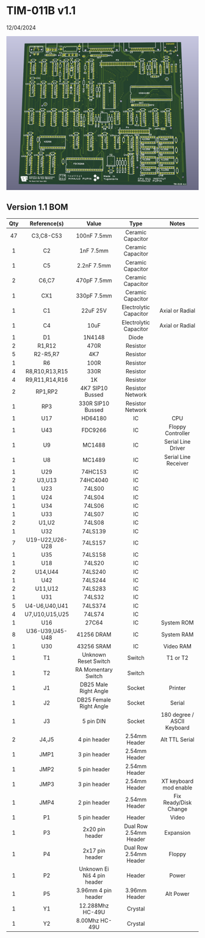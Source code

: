# TIM-011B v1.1

12/04/2024

![Image of build version 1.1 board in green](https://github.com/Board-Folk/TIM011B/blob/main/images/TIM-011Bv1.1_render.png)

## Version 1.1 BOM

|Qty|Reference(s)|Value|Type|Notes|
|:--:|:--:|:--:|:--:|:--:|
|47|C3,C8-C53|100nF 7.5mm|Ceramic Capacitor||
|1|C2|1nF 7.5mm|Ceramic Capacitor||
|1|C5|2.2nF 7.5mm|Ceramic Capacitor||
|2|C6,C7|470pF 7.5mm|Ceramic Capacitor||
|1|CX1|330pF 7.5mm|Ceramic Capacitor||
|1|C1|22uF 25V|Electrolytic Capacitor|Axial or Radial|
|1|C4|10uF|Electrolytic Capacitor|Axial or Radial|
|1|D1|1N4148|Diode||
|2|R1,R12|470R|Resistor||
|5|R2-R5,R7|4K7|Resistor||
|1|R6|100R|Resistor||
|4|R8,R10,R13,R15|330R|Resistor||
|4|R9,R11,R14,R16|1K|Resistor||
|2|RP1,RP2|4K7 SIP10 Bussed|Resistor Network||
|1|RP3|330R SIP10 Bussed|Resistor Network||
|1|U17|HD64180|IC|CPU|
|1|U43|FDC9266|IC|Floppy Controller|
|1|U9|MC1488|IC|Serial Line Driver|
|1|U8|MC1489|IC|Serial Line Receiver|
|1|U29|74HC153|IC||
|2|U3,U13|74HC4040|IC||
|1|U23|74LS00|IC||
|1|U24|74LS04|IC||
|1|U34|74LS06|IC||
|1|U33|74LS07|IC||
|2|U1,U2|74LS08|IC||
|1|U32|74LS139|IC||
|7|U19-U22,U26-U28|74LS157|IC||
|1|U35|74LS158|IC||
|1|U18|74LS20|IC||
|2|U14,U44|74LS240|IC||
|1|U42|74LS244|IC||
|2|U11,U12|74LS283|IC||
|1|U31|74LS32|IC||
|5|U4-U6,U40,U41|74LS374|IC||
|4|U7,U10,U15,U25|74LS74|IC||
|1|U16|27C64|IC|System ROM|
|8|U36-U39,U45-U48|41256 DRAM|IC|System RAM|
|1|U30|43256 SRAM|IC|Video RAM|
|1|T1|Unknown Reset Switch|Switch|T1 or T2|
|1|T2|RA Momentary Switch|Switch||
|1|J1|DB25 Male Right Angle|Socket|Printer|
|1|J2|DB25 Female Right Angle|Socket|Serial|
|1|J3|5 pin DIN|Socket|180 degree / ASCII Keyboard|
|2|J4,J5|4 pin header|2.54mm Header|Alt TTL Serial|
|1|JMP1|3 pin header|2.54mm Header||
|1|JMP2|5 pin header|2.54mm Header||
|1|JMP3|3 pin header|2.54mm Header|XT keyboard mod enable|
|1|JMP4|2 pin header|2.54mm Header|Fix Ready/Disk Change|
|1|P1|5 pin header|Header|Video|
|1|P3|2x20 pin header|Dual Row 2.54mm Header|Expansion|
|1|P4|2x17 pin header|Dual Row 2.54mm Header|Floppy|
|1|P2|Unknown Ei Niš 4 pin header|Header|Power|
|1|P5|3.96mm 4 pin header|3.96mm Header|Alt Power|
|1|Y1|12.288Mhz HC-49U|Crystal||
|1|Y2|8.00Mhz HC-49U|Crystal||